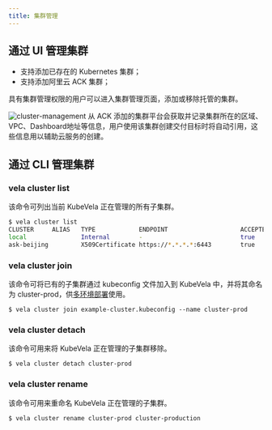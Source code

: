 ```yaml
---
title: 集群管理
---
```


## 通过 UI 管理集群

* 支持添加已存在的 Kubernetes 集群；
* 支持添加阿里云 ACK 集群；

具有集群管理权限的用户可以进入集群管理页面，添加或移除托管的集群。

![cluster-management](https://kubevela.io/images/1.3/cluster-management.jpg)
从 ACK 添加的集群平台会获取并记录集群所在的区域、VPC、Dashboard地址等信息，用户使用该集群创建交付目标时将自动引用，这些信息用以辅助云服务的创建。

## 通过 CLI 管理集群

### vela cluster list

该命令可列出当前 KubeVela 正在管理的所有子集群。

```bash
$ vela cluster list            
CLUSTER    	ALIAS	TYPE           	ENDPOINT                   	ACCEPTED	LABELS
local      	     	Internal       	-                          	true
ask-beijing	     	X509Certificate	https://*.*.*.*:6443	    true
```

### vela cluster join

该命令可将已有的子集群通过 kubeconfig 文件加入到 KubeVela 中，并将其命名为 cluster-prod，供[多环境部署](../../end-user/policies/envbinding.md)使用。

```shell script
$ vela cluster join example-cluster.kubeconfig --name cluster-prod
```

### vela cluster detach

该命令可用来将 KubeVela 正在管理的子集群移除。

```shell script
$ vela cluster detach cluster-prod
```

### vela cluster rename

该命令可用来重命名 KubeVela 正在管理的子集群。

```shell script
$ vela cluster rename cluster-prod cluster-production
```
